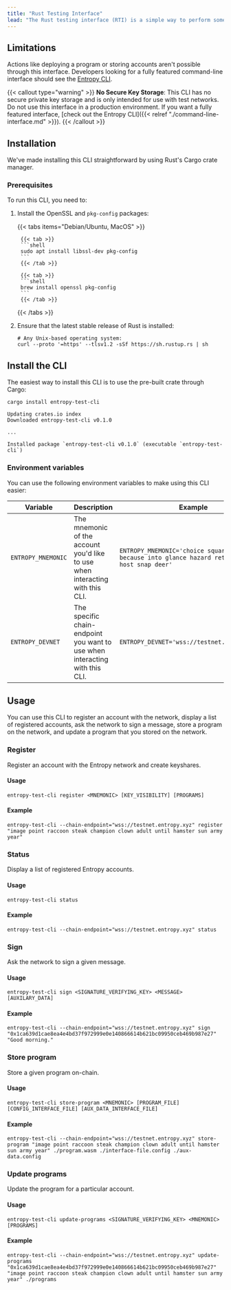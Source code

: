 ```yaml
---
title: "Rust Testing Interface"
lead: "The Rust testing interface (RTI) is a simple way to perform some actions on the Entropy network directly from the command line. The RTI is intended for testing [Entropy Core](https://github.com/entropyxyz/entropy-core) functionality."
---
```


## Limitations

Actions like deploying a program or storing accounts aren't possible through this interface. Developers looking for a fully featured command-line interface should see the [Entropy CLI](./command-line-interface.md).

{{< callout type="warning" >}}
**No Secure Key Storage**: This CLI has no secure private key storage and is only intended for use with test networks. Do not use this interface in a production environment. If you want a fully featured interface, [check out the Entropy CLI]({{< relref "./command-line-interface.md" >}}).
{{< /callout >}}

## Installation

We've made installing this CLI straightforward by using Rust's Cargo crate manager.

### Prerequisites

To run this CLI, you need to:

1. Install the OpenSSL and `pkg-config` packages:

    {{< tabs items="Debian/Ubuntu, MacOS" >}}

        {{< tab >}}
        ```shell
        sudo apt install libssl-dev pkg-config
        ```
        {{< /tab >}}

        {{< tab >}}
        ```shell
        brew install openssl pkg-config
        ```
        {{< /tab >}}

    {{< /tabs >}}

1. Ensure that the latest stable release of Rust is installed:

    ```shell
    # Any Unix-based operating system:
    curl --proto '=https' --tlsv1.2 -sSf https://sh.rustup.rs | sh
    ```

## Install the CLI

The easiest way to install this CLI is to use the pre-built crate through Cargo:

```shell
cargo install entropy-test-cli
```

```output
Updating crates.io index
Downloaded entropy-test-cli v0.1.0

...

Installed package `entropy-test-cli v0.1.0` (executable `entropy-test-cli`) 
```

### Environment variables

You can use the following environment variables to make using this CLI easier:

| Variable | Description | Example |
| -------- | ----------- | ------- |
| `ENTROPY_MNEMONIC` | The mnemonic of the account you'd like to use when interacting with this CLI. | `ENTROPY_MNEMONIC='choice square dance because into glance hazard return cram host snap deer'` |
| `ENTROPY_DEVNET` | The specific chain-endpoint you want to use when interacting with this CLI. | `ENTROPY_DEVNET='wss://testnet.entropy.xyz'` |

## Usage

You can use this CLI to register an account with the network, display a list of registered accounts, ask the network to sign a message, store a program on the network, and update a program that you stored on the network.

### Register

Register an account with the Entropy network and create keyshares.

#### Usage

```output
entropy-test-cli register <MNEMONIC> [KEY_VISIBILITY] [PROGRAMS]
```

#### Example

```shell
entropy-test-cli --chain-endpoint="wss://testnet.entropy.xyz" register "image point raccoon steak champion clown adult until hamster sun army year"
```

### Status

Display a list of registered Entropy accounts.

#### Usage

```output
entropy-test-cli status
```

#### Example

```shell
entropy-test-cli --chain-endpoint="wss://testnet.entropy.xyz" status
```

### Sign

Ask the network to sign a given message.

#### Usage

```output
entropy-test-cli sign <SIGNATURE_VERIFYING_KEY> <MESSAGE> [AUXILARY_DATA]
```

#### Example

```output
entropy-test-cli --chain-endpoint="wss://testnet.entropy.xyz" sign "0x1ca639d1cae8ea4e4bd37f972999e0e140866614b621bc09950ceb469b987e27" "Good morning."
```

### Store program

Store a given program on-chain.

#### Usage

```output
entropy-test-cli store-program <MNEMONIC> [PROGRAM_FILE] [CONFIG_INTERFACE_FILE] [AUX_DATA_INTERFACE_FILE]
```

#### Example

```shell
entropy-test-cli --chain-endpoint="wss://testnet.entropy.xyz" store-program "image point raccoon steak champion clown adult until hamster sun army year" ./program.wasm ./interface-file.config ./aux-data.config
```

### Update programs

Update the program for a particular account.

#### Usage

```output
entropy-test-cli update-programs <SIGNATURE_VERIFYING_KEY> <MNEMONIC> [PROGRAMS]
```

#### Example

```shell
entropy-test-cli --chain-endpoint="wss://testnet.entropy.xyz" update-programs "0x1ca639d1cae8ea4e4bd37f972999e0e140866614b621bc09950ceb469b987e27" "image point raccoon steak champion clown adult until hamster sun army year" ./programs
```
